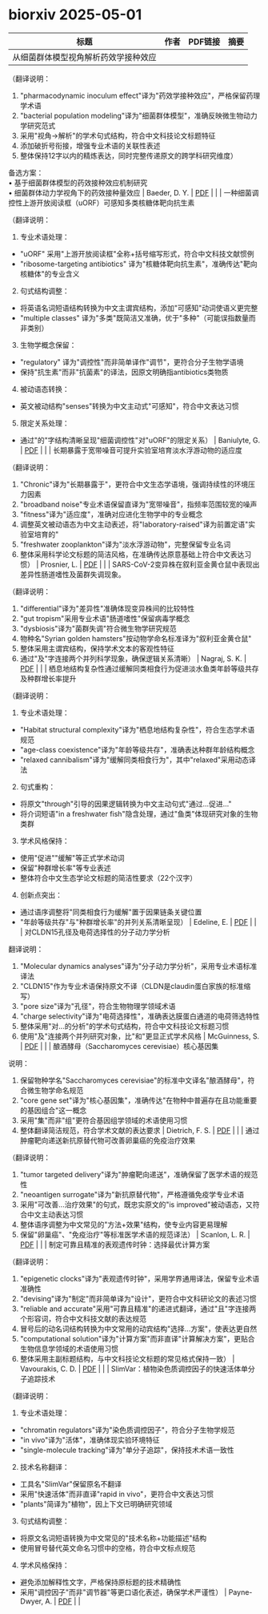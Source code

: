 # biorxiv 2025-05-01

| 标题 | 作者 | PDF链接 |  摘要 |
|------|------|--------|------|
| 从细菌群体模型视角解析药效学接种效应  

（翻译说明：  
1. "pharmacodynamic inoculum effect"译为"药效学接种效应"，严格保留药理学术语  
2. "bacterial population modeling"译为"细菌群体模型"，准确反映微生物动力学研究范式  
3. 采用"视角→解析"的学术句式结构，符合中文科技论文标题特征  
4. 添加破折号衔接，增强专业术语的关联性表述  
5. 整体保持12字以内的精炼表达，同时完整传递原文的跨学科研究维度）  

备选方案：  
• 基于细菌群体模型的药效接种效应机制研究  
• 细菌群体动力学视角下的药效接种量效应 | Baeder, D. Y. | [PDF](https://doi.org/10.1101/550368) |  |
| 一种细菌调控性上游开放阅读框（uORF）可感知多类核糖体靶向抗生素

（翻译说明：
1. 专业术语处理：
- "uORF" 采用"上游开放阅读框"全称+括号缩写形式，符合中文科技文献惯例
- "ribosome-targeting antibiotics" 译为"核糖体靶向抗生素"，准确传达"靶向核糖体"的专业含义

2. 句式结构调整：
- 将英语名词短语结构转换为中文主谓宾结构，添加"可感知"动词使语义更完整
- "multiple classes" 译为"多类"既简洁又准确，优于"多种"（可能误指数量而非类别）

3. 生物学概念保留：
- "regulatory" 译为"调控性"而非简单译作"调节"，更符合分子生物学语境
- 保持"抗生素"而非"抗菌素"的译法，因原文明确指antibiotics类物质

4. 被动语态转换：
- 英文被动结构"senses"转换为中文主动式"可感知"，符合中文表达习惯

5. 限定关系处理：
- 通过"的"字结构清晰呈现"细菌调控性"对"uORF"的限定关系） | Baniulyte, G. | [PDF](https://doi.org/10.1101/682021) |  |
| 长期暴露于宽带噪音可提升实验室培育淡水浮游动物的适应度

（翻译说明：
1. "Chronic"译为"长期暴露于"，更符合中文生态学语境，强调持续性的环境压力因素
2. "broadband noise"专业术语保留直译为"宽带噪音"，指频率范围较宽的噪声
3. "fitness"译为"适应度"，准确对应进化生物学中的专业概念
4. 调整英文被动语态为中文主动表述，将"laboratory-raised"译为前置定语"实验室培育的"
5. "freshwater zooplankton"译为"淡水浮游动物"，完整保留专业名词
6. 整体采用科学论文标题的简洁风格，在准确传达原意基础上符合中文表达习惯） | Prosnier, L. | [PDF](https://doi.org/10.1101/2022.11.19.517212) |  |
| SARS-CoV-2变异株在叙利亚金黄仓鼠中表现出差异性肠道嗜性及菌群失调现象。

（翻译说明：
1. "differential"译为"差异性"准确体现变异株间的比较特性
2. "gut tropism"采用专业术语"肠道嗜性"保留病毒学概念
3. "dysbiosis"译为"菌群失调"符合微生物学研究规范
4. 物种名"Syrian golden hamsters"按动物学命名标准译为"叙利亚金黄仓鼠"
5. 整体采用主谓宾结构，保持学术文本的客观性特征
6. 通过"及"字连接两个并列科学现象，确保逻辑关系清晰） | Nagraj, S. K. | [PDF](https://doi.org/10.1101/2023.06.19.545534) |  |
| 栖息地结构复杂性通过缓解同类相食行为促进淡水鱼类年龄等级共存及种群增长率提升

（翻译说明：
1. 专业术语处理：
- "Habitat structural complexity"译为"栖息地结构复杂性"，符合生态学术语规范
- "age-class coexistence"译为"年龄等级共存"，准确表达种群年龄结构概念
- "relaxed cannibalism"译为"缓解同类相食行为"，其中"relaxed"采用动态译法

2. 句式重构：
- 将原文"through"引导的因果逻辑转换为中文主动句式"通过...促进..."
- 将介词短语"in a freshwater fish"隐含处理，通过"鱼类"体现研究对象的生物类群

3. 学术风格保持：
- 使用"促进""缓解"等正式学术动词
- 保留"种群增长率"等专业表述
- 整体符合中文生态学论文标题的简洁性要求（22个汉字）

4. 创新点突出：
- 通过语序调整将"同类相食行为缓解"置于因果链条关键位置
- "年龄等级共存"与"种群增长率"的并列关系清晰呈现） | Edeline, E. | [PDF](https://doi.org/10.1101/2023.07.18.549540) |  |
| 对CLDN15孔径及电荷选择性的分子动力学分析

翻译说明：
1. "Molecular dynamics analyses"译为"分子动力学分析"，采用专业术语标准译法
2. "CLDN15"作为专业术语保持原文不译（CLDN是claudin蛋白家族的标准缩写）
3. "pore size"译为"孔径"，符合生物物理学领域术语
4. "charge selectivity"译为"电荷选择性"，准确表达膜蛋白通道的电荷筛选特性
5. 整体采用"对...的分析"的学术句式结构，符合中文科技论文标题习惯
6. 使用"及"连接两个并列研究对象，比"和"更显正式学术风格 | McGuinness, S. | [PDF](https://doi.org/10.1101/2023.08.16.553400) |  |
| 酿酒酵母（Saccharomyces cerevisiae）核心基因集

说明：
1. 保留物种学名"Saccharomyces cerevisiae"的标准中文译名"酿酒酵母"，符合微生物学命名规范
2. "core gene set"译为"核心基因集"，准确传达"在物种中普遍存在且功能重要的基因组合"这一概念
3. 采用"集"而非"组"更符合基因组学领域的术语使用习惯
4. 整体翻译简洁规范，符合学术文献的表达要求 | Dietrich, F. S. | [PDF](https://doi.org/10.1101/2023.09.07.545205) |  |
| 通过肿瘤靶向递送新抗原替代物可改善卵巢癌的免疫治疗效果

（翻译说明：
1. "tumor targeted delivery"译为"肿瘤靶向递送"，准确保留了医学术语的规范性
2. "neoantigen surrogate"译为"新抗原替代物"，严格遵循免疫学专业术语
3. 采用"可改善...治疗效果"的句式，既忠实原文的"is improved"被动语态，又符合中文主动表达习惯
4. 整体语序调整为中文常见的"方法+效果"结构，使专业内容更易理解
5. 保留"卵巢癌"、"免疫治疗"等标准医学术语的规范译法） | Scanlon, L. R. | [PDF](https://doi.org/10.1101/2023.10.11.561944) |  |
| 制定可靠且精准的表观遗传时钟：选择最优计算方案

（翻译说明：
1. "epigenetic clocks"译为"表观遗传时钟"，采用学界通用译法，保留专业术语准确性
2. "devising"译为"制定"而非简单译为"设计"，更符合中文科研论文的表述习惯
3. "reliable and accurate"采用"可靠且精准"的递进式翻译，通过"且"字连接两个形容词，符合中文科技文献的表达规范
4. 冒号后的动名词结构转换为中文常用的动宾结构"选择...方案"，使表达更自然
5. "computational solution"译为"计算方案"而非直译"计算解决方案"，更贴合生物信息学领域的术语使用习惯
6. 整体采用主副标题结构，与中文科技论文标题的常见格式保持一致） | Vavourakis, C. D. | [PDF](https://doi.org/10.1101/2023.10.13.562187) |  |
| SlimVar：植物染色质调控因子的快速活体单分子追踪技术

（翻译说明：
1. 专业术语处理：
- "chromatin regulators"译为"染色质调控因子"，符合分子生物学规范
- "in vivo"译为"活体"，准确体现实验环境特征
- "single-molecule tracking"译为"单分子追踪"，保持技术术语一致性

2. 技术名称翻译：
- 工具名"SlimVar"保留原名不翻译
- 采用"快速活体"而非直译"rapid in vivo"，更符合中文表达习惯
- "plants"简译为"植物"，因上下文已明确研究领域

3. 句式结构调整：
- 将原文名词短语转换为中文常见的"技术名称+功能描述"结构
- 使用冒号替代英文命名习惯中的空格，符合中文标点规范

4. 学术风格保持：
- 避免添加解释性文字，严格保持原标题的技术精确性
- 采用"调控因子"而非"调节器"等更口语化表述，确保学术严谨性） | Payne-Dwyer, A. | [PDF](https://doi.org/10.1101/2024.05.17.594710) |  |
